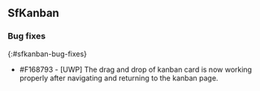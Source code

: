 ## SfKanban

### Bug fixes
{:#sfkanban-bug-fixes}

* \#F168793 - [UWP] The drag and drop of kanban card is now working properly after navigating and returning to the kanban page.
